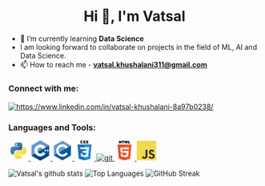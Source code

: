 <h1 align="center">Hi 👋, I'm Vatsal</h1>

- 🌱 I’m currently learning **Data Science**
- I am looking forward to collaborate on projects in the field of ML, AI and Data Science.
- 📫 How to reach me - **vatsal.khushalani311@gmail.com**
  
<h3 align="left">Connect with me:</h3>
<a href="https://linkedin.com/in/https://www.linkedin.com/in/vatsal-khushalani-8a97b0238/" target="blank"><img align="center" src="https://raw.githubusercontent.com/rahuldkjain/github-profile-readme-generator/master/src/images/icons/Social/linked-in-alt.svg" alt="https://www.linkedin.com/in/vatsal-khushalani-8a97b0238/" height="30" width="40" /></a>

<h3 align="left">Languages and Tools:</h3>
<p>
<a href="https://www.python.org" target="_blank" rel="noreferrer"> <img src="https://raw.githubusercontent.com/devicons/devicon/master/icons/python/python-original.svg" alt="python" width="40" height="40" /> </a>
<a href="https://www.w3schools.com/cpp/" target="_blank" rel="noreferrer"> <img src="https://raw.githubusercontent.com/devicons/devicon/master/icons/cplusplus/cplusplus-original.svg" alt="cplusplus" width="40" height="40" /> </a> 
<a href="https://www.cprogramming.com/" target="_blank" rel="noreferrer"> <img src="https://raw.githubusercontent.com/devicons/devicon/master/icons/c/c-original.svg" alt="c" width="40" height="40" /> </a> 
<a href="https://www.w3schools.com/css/" target="_blank" rel="noreferrer"> <img src="https://raw.githubusercontent.com/devicons/devicon/master/icons/css3/css3-original-wordmark.svg" alt="css3" width="40" height="40" /> </a> 
<a href="https://git-scm.com/" target="_blank" rel="noreferrer"> <img src="https://www.vectorlogo.zone/logos/git-scm/git-scm-icon.svg" alt="git" width="40" height="40" /> </a>
<a href="https://www.w3.org/html/" target="_blank" rel="noreferrer"> <img src="https://raw.githubusercontent.com/devicons/devicon/master/icons/html5/html5-original-wordmark.svg" alt="html5" width="40" height="40" /> </a> 
<a href="https://developer.mozilla.org/en-US/docs/Web/JavaScript" target="_blank" rel="noreferrer"> <img src="https://raw.githubusercontent.com/devicons/devicon/master/icons/javascript/javascript-original.svg" alt="javascript" width="40" height="40" /> </a> 
</p>



![Vatsal's github stats](https://github-readme-stats.vercel.app/api?username=vatsal011&theme=highcontrast&count_private=true&show_icons=true&locale=en)
![Top Languages](https://github-readme-stats.vercel.app/api/top-langs?username=vatsal011&show_icons=true&locale=en&layout=compact&theme=highcontrast&count_private=true)
![GitHub Streak](https://github-readme-streak-stats.herokuapp.com/?user=vatsal011&theme=highcontrast&show_icons=true&count_private=true&locale=en)

<!--
**vatsal011/vatsal011** is a ✨ _special_ ✨ repository because its `README.md` (this file) appears on your GitHub profile.
-->
